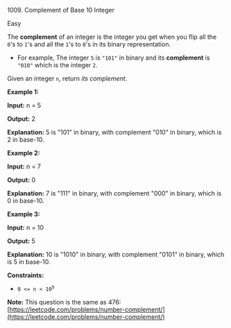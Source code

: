 1009\. Complement of Base 10 Integer

Easy

The **complement** of an integer is the integer you get when you flip all the `0`'s to `1`'s and all the `1`'s to `0`'s in its binary representation.

*   For example, The integer `5` is `"101"` in binary and its **complement** is `"010"` which is the integer `2`.

Given an integer `n`, return _its complement_.

**Example 1:**

**Input:** n = 5

**Output:** 2

**Explanation:** 5 is "101" in binary, with complement "010" in binary, which is 2 in base-10.

**Example 2:**

**Input:** n = 7

**Output:** 0

**Explanation:** 7 is "111" in binary, with complement "000" in binary, which is 0 in base-10.

**Example 3:**

**Input:** n = 10

**Output:** 5

**Explanation:** 10 is "1010" in binary, with complement "0101" in binary, which is 5 in base-10.

**Constraints:**

*   <code>0 <= n < 10<sup>9</sup></code>

**Note:** This question is the same as 476: [https://leetcode.com/problems/number-complement/](https://leetcode.com/problems/number-complement/)
